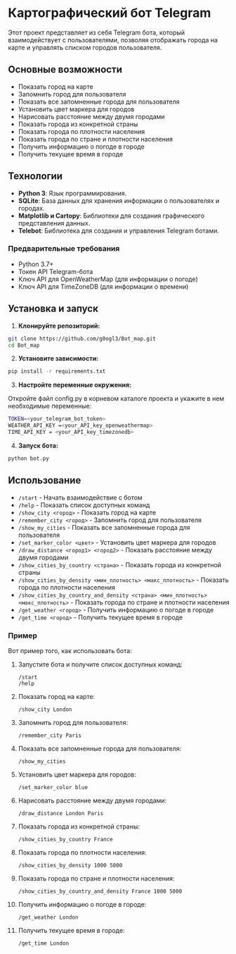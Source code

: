 # Картографический бот Telegram

Этот проект представляет из себя Telegram бота, который взаимодействует с пользователями, позволяя отображать города на карте и управлять списком городов пользователя.

## Основные возможности

- Показать город на карте
- Запомнить город для пользователя
- Показать все запомненные города для пользователя
- Установить цвет маркера для городов
- Нарисовать расстояние между двумя городами
- Показать города из конкретной страны
- Показать города по плотности населения
- Показать города по стране и плотности населения
- Получить информацию о погоде в городе
- Получить текущее время в городе

## Технологии

- **Python 3**: Язык программирования.
- **SQLite**: База данных для хранения информации о пользователях и городах.
- **Matplotlib и Cartopy**: Библиотеки для создания графического представления данных.
- **Telebot**: Библиотека для создания и управления Telegram ботами.

### Предварительные требования

- Python 3.7+
- Токен API Telegram-бота
- Ключ API для OpenWeatherMap (для информации о погоде)
- Ключ API для TimeZoneDB (для информации о времени)

## Установка и запуск

1. **Клонируйте репозиторий:**
```bash
git clone https://github.com/g0ogl3/Bot_map.git
cd Bot_map
```
2. **Установите зависимости:**
```bash
pip install -r requirements.txt
```
3. **Настройте переменные окружения:**

Откройте файл config.py в корневом каталоге проекта и укажите в нем необходимые переменные:
```bash
TOKEN=<your_telegram_bot_token>
WEATHER_API_KEY =<your_API_key_openweathermap>
TIME_API_KEY = <your_API_key_timezonedb>
```
4. **Запуск бота:**
```bash
python bot.py
```

## Использование

- `/start` - Начать взаимодействие с ботом
- `/help` - Показать список доступных команд
- `/show_city <город>` - Показать город на карте
- `/remember_city <город>` - Запомнить город для пользователя
- `/show_my_cities` - Показать все запомненные города для пользователя
- `/set_marker_color <цвет>` - Установить цвет маркера для городов
- `/draw_distance <город1> <город2>` - Показать расстояние между двумя городами
- `/show_cities_by_country <страна>` - Показать города из конкретной страны
- `/show_cities_by_density <мин_плотность> <макс_плотность>` - Показать города по плотности населения
- `/show_cities_by_country_and_density <страна> <мин_плотность> <макс_плотность>` - Показать города по стране и плотности населения
- `/get_weather <город>` - Получить информацию о погоде в городе
- `/get_time <город>` - Получить текущее время в городе


### Пример

Вот пример того, как использовать бота:

1. Запустите бота и получите список доступных команд:
    ```
    /start
    /help
    ```

2. Показать город на карте:
    ```
    /show_city London
    ```

3. Запомнить город для пользователя:
    ```
    /remember_city Paris
    ```

4. Показать все запомненные города для пользователя:
    ```
    /show_my_cities
    ```

5. Установить цвет маркера для городов:
    ```
    /set_marker_color blue
    ```

6. Нарисовать расстояние между двумя городами:
    ```
    /draw_distance London Paris
    ```

7. Показать города из конкретной страны:
    ```
    /show_cities_by_country France
    ```

8. Показать города по плотности населения:
    ```
    /show_cities_by_density 1000 5000
    ```

9. Показать города по стране и плотности населения:
    ```
    /show_cities_by_country_and_density France 1000 5000
    ```

10. Получить информацию о погоде в городе:
    ```
    /get_weather London
    ```

11. Получить текущее время в городе:
    ```
    /get_time London
    ```

